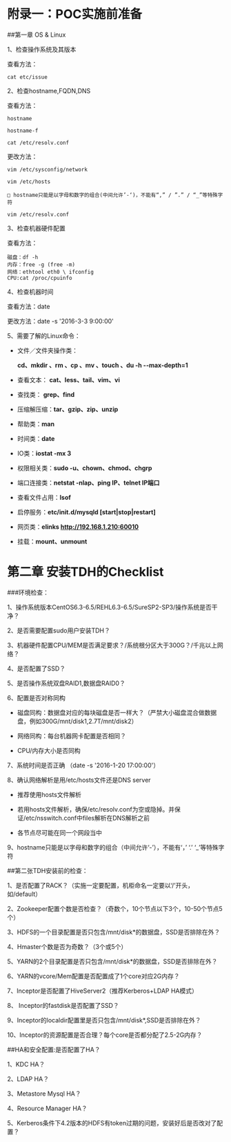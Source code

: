 # 附录一：POC实施前准备


##第一章 OS & Linux

1、检查操作系统及其版本

查看方法：
```
cat etc/issue
```

2、检查hostname,FQDN,DNS

查看方法：
```
hostname

hostname-f

cat /etc/resolv.conf
```

更改方法：


```
vim /etc/sysconfig/network

vim /etc/hosts

□ hostname只能是以字母和数字的组合(中间允许’-‘)，不能有“,” / ”.” / “_”等特殊字符

vim /etc/resolv.conf

```

3、检查机器硬件配置

查看方法：

```
磁盘：df -h
内存：free -g (free -m)
网络：ethtool eth0 \ ifconfig
CPU:cat /proc/cpuinfo
```

4、检查机器时间

查看方法：date

更改方法：date -s '2016-3-3 9:00:00'

5、需要了解的Linux命令：

- 文件／文件夹操作类：

    **cd、mkdir 、rm 、cp 、mv 、touch 、du -h --max-depth=1**

- 查看文本：
    **cat、less、tail、vim、vi**

- 查找类：
    **grep、find**

- 压缩解压缩：**tar、gzip、zip、unzip**

- 帮助类：**man**
- 时间类：**date**
- IO类：**iostat -mx 3**
- 权限相关类：**sudo -u、chown、chmod、chgrp**
- 端口连接类：**netstat -nlap、ping IP、telnet IP端口**
- 查看文件占用：**lsof**
- 启停服务：**etc/init.d/mysqld [start|stop|restart]**
- 网页类：**elinks http://192.168.1.210:60010**
- 挂载：**mount、unmount**

第二章 安装TDH的Checklist
=======
###环境检查：

1、操作系统版本CentOS6.3-6.5/REHL6.3-6.5/SureSP2-SP3/操作系统是否干净？

2、是否需要配置sudo用户安装TDH？

3、机器硬件配置CPU/MEM是否满足要求？/系统根分区大于300G？/千兆以上网络？

4、是否配置了SSD？

5、是否操作系统双盘RAID1,数据盘RAID0？

6、配置是否对称同构

- 磁盘同构：数据盘对应的每块磁盘是否一样大？（严禁大小磁盘混合做数据盘，例如300G/mnt/disk1,2.7T/mnt/disk2）
    
- 网络同构：每台机器网卡配置是否相同？
    
- CPU/内存大小是否同构

7、系统时间是否正确 （date -s '2016-1-20 17:00:00'）
    
8、确认网络解析是用/etc/hosts文件还是DNS server

- 推荐使用hosts文件解析
    
- 若用hosts文件解析，确保/etc/resolv.conf为空或隐掉。并保证/etc/nsswitch.conf中files解析在DNS解析之前
    
- 各节点尽可能在同一个网段当中
    
9、hostname只能是以字母和数字的组合（中间允许‘-’），不能有‘，’ ‘.’ ‘_’等特殊字符

##第二张TDH安装前的检查：

1、是否配置了RACK？（实施一定要配置，机柜命名一定要以‘/’开头，如/default）

2、Zookeeper配置个数是否检查？（奇数个，10个节点以下3个，10-50个节点5个）

3、HDFS的一个目录配置是否只包含/mnt/disk*的数据盘，SSD是否排除在外？

4、Hmaster个数是否为奇数？（3个或5个）

5、YARN的2个目录配置是否只包含/mnt/disk*的数据盘，SSD是否排除在外？

6、YARN的vcore/Mem配置是否配置成了1个core对应2G内存？

7、Inceptor是否配置了HiveServer2（推荐Kerberos+LDAP HA模式）

8、 Inceptor的fastdisk是否配置了SSD？

9、Inceptor的localdir配置里是否只包含/mnt/disk*,SSD是否排除在外？

10、Inceptor的资源配置是否合理？每个core是否都分配了2.5-2G内存？

##HA和安全配置:是否配置了HA？

1、KDC HA？

2、LDAP HA？

3、Metastore Mysql HA？

4、Resource Manager HA？

5、Kerberos条件下4.2版本的HDFS有token过期的问题，安装好后是否改对了配置？






    

